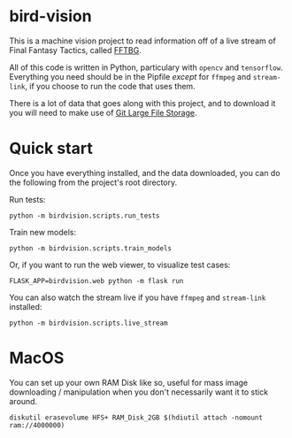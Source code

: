 # bird-vision

This is a machine vision project to read information off of a live stream of Final Fantasy Tactics, called [FFTBG](https://www.twitch.tv/fftbattleground).

All of this code is written in Python, particulary with `opencv` and `tensorflow`. Everything you need should be in the Pipfile *except* for `ffmpeg` and `stream-link`, if you choose to run the code that uses them.

There is a lot of data that goes along with this project, and to download it you will need to make use of [Git Large File Storage](https://git-lfs.github.com/).


# Quick start

Once you have everything installed, and the data downloaded, you can do the following from the project's root directory.


Run tests:
```shell script
python -m birdvision.scripts.run_tests
```

Train new models:
```shell script
python -m birdvision.scripts.train_models
```

Or, if you want to run the web viewer, to visualize test cases:
```shell script
FLASK_APP=birdvision.web python -m flask run
```


You can also watch the stream live if you have `ffmpeg` and `stream-link` installed:
```shell script
python -m birdvision.scripts.live_stream
```

# MacOS

You can set up your own RAM Disk like so, useful for mass image downloading / manipulation when you don't necessarily want it to stick around.

```shell script
diskutil erasevolume HFS+ RAM_Disk_2GB $(hdiutil attach -nomount ram://4000000)
```